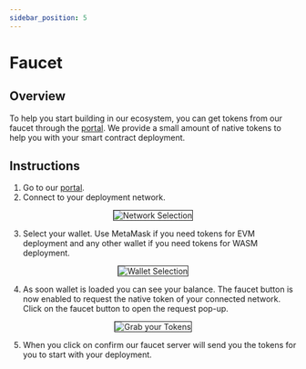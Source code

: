 ```yaml
---
sidebar_position: 5
---
```


# Faucet

## Overview

To help you start building in our ecosystem, you can get tokens from our faucet through the [portal](https://portal.astar.network). We provide a small amount of native tokens to help you with your smart contract deployment.

## Instructions

1. Go to our [portal](https://portal.astar.network).
2. Connect to your deployment network.

<center>
<img src="https://i.imgur.com/rALI50E.png" alt="Network Selection" border="1"></img>
</center>

3. Select your wallet. Use MetaMask if you need tokens for EVM deployment and any other wallet if you need tokens for WASM deployment.

<center>
<img src="https://i.imgur.com/Wj2vuwJ.png" alt="Wallet Selection" border="1"></img>
</center>

4. As soon wallet is loaded you can see your balance. The faucet button is now enabled to request the native token of your connected network. Click on the faucet button to open the request pop-up. 

<center>
<img src="https://i.imgur.com/Ffijw8J.png" alt="Grab your Tokens" border="1"></img>
</center>

5. When you click on confirm our faucet server will send you the tokens for you to start with your deployment.
